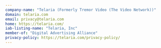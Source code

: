 ```yaml
---
company-name: "Telaria (Formerly Tremor Video (The Video Network))"
domain: telaria.com
email: privacy@telaria.com
home: https://telaria.com/
iab-listing-name: "Telaria, Inc"
member-of: "Digital Advertising Alliance"
privacy-policy: https://telaria.com/privacy-policy/
---
```





